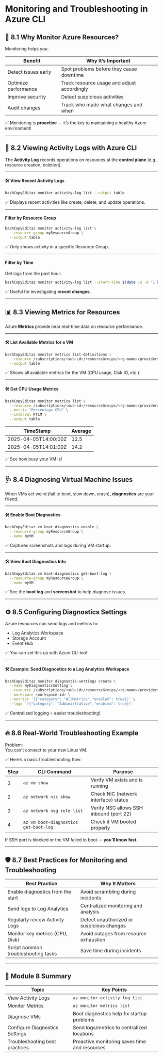 # Monitoring and Troubleshooting in Azure CLI

## 📖 8.1 Why Monitor Azure Resources?

Monitoring helps you:

| Benefit              | Why It’s Important                          |
| -------------------- | ------------------------------------------- |
| Detect issues early  | Spot problems before they cause downtime    |
| Optimize performance | Track resource usage and adjust accordingly |
| Improve security     | Detect suspicious activities                |
| Audit changes        | Track who made what changes and when        |

✅ Monitoring is **proactive** — it’s the key to maintaining a healthy Azure environment!

***

## 📜 8.2 Viewing Activity Logs with Azure CLI

The **Activity Log** records operations on resources at the **control plane** (e.g., resource creation, deletion).

***

#### 🛠️ View Recent Activity Logs

```bash
bashCopyEditaz monitor activity-log list --output table
```

✅ Displays recent activities like create, delete, and update operations.

***

#### Filter by Resource Group

```bash
bashCopyEditaz monitor activity-log list \
  --resource-group myResourceGroup \
  --output table
```

✅ Only shows activity in a specific Resource Group.

***

#### Filter by Time

Get logs from the past hour:

```bash
bashCopyEditaz monitor activity-log list --start-time $(date -u -d '1 hour ago' +%Y-%m-%dT%H:%M:%SZ) --output table
```

✅ Useful for investigating **recent changes**.

***

## 📊 8.3 Viewing Metrics for Resources

Azure **Metrics** provide near real-time data on resource performance.

***

#### 🛠️ List Available Metrics for a VM

```bash
bashCopyEditaz monitor metrics list-definitions \
  --resource /subscriptions/<sub-id>/resourceGroups/<rg-name>/providers/Microsoft.Compute/virtualMachines/<vm-name> \
  --output table
```

✅ Shows all available metrics for the VM (CPU usage, Disk IO, etc.).

***

#### 🛠️ Get CPU Usage Metrics

```bash
bashCopyEditaz monitor metrics list \
  --resource /subscriptions/<sub-id>/resourceGroups/<rg-name>/providers/Microsoft.Compute/virtualMachines/<vm-name> \
  --metric "Percentage CPU" \
  --interval PT1M \
  --output table
```

| TimeStamp            | Average |
| -------------------- | ------- |
| 2025-04-05T14:00:00Z | 12.5    |
| 2025-04-05T14:01:00Z | 14.2    |

✅ See how busy your VM is!

***

## 🩺 8.4 Diagnosing Virtual Machine Issues

When VMs act weird (fail to boot, slow down, crash), **diagnostics** are your friend.

***

#### 🛠️ Enable Boot Diagnostics

```bash
bashCopyEditaz vm boot-diagnostics enable \
  --resource-group myResourceGroup \
  --name myVM
```

✅ Captures screenshots and logs during VM startup.

***

#### 🛠️ View Boot Diagnostics Info

```bash
bashCopyEditaz vm boot-diagnostics get-boot-log \
  --resource-group myResourceGroup \
  --name myVM
```

✅ See the **boot log** and **screenshot** to help diagnose issues.

***

## ⚙️ 8.5 Configuring Diagnostics Settings

Azure resources can send logs and metrics to:

* Log Analytics Workspace
* Storage Account
* Event Hub

✅ You can set this up with Azure CLI too!

***

#### 🛠️ Example: Send Diagnostics to a Log Analytics Workspace

```bash
bashCopyEditaz monitor diagnostic-settings create \
  --name myDiagnosticsSetting \
  --resource /subscriptions/<sub-id>/resourceGroups/<rg-name>/providers/Microsoft.Compute/virtualMachines/<vm-name> \
  --workspace <workspace-id> \
  --metrics '[{"category": "AllMetrics","enabled": true}]' \
  --logs '[{"category": "Administrative","enabled": true}]'
```

✅ Centralized logging = easier troubleshooting!

***

## 🔥 8.6 Real-World Troubleshooting Example

Problem:\
You can't connect to your new Linux VM.

✅ Here’s a basic troubleshooting flow:

| Step | CLI Command                           | Purpose                                 |
| ---- | ------------------------------------- | --------------------------------------- |
| 1    | `az vm show`                          | Verify VM exists and is running         |
| 2    | `az network nic show`                 | Check NIC (network interface) status    |
| 3    | `az network nsg rule list`            | Verify NSG allows SSH inbound (port 22) |
| 4    | `az vm boot-diagnostics get-boot-log` | Check if VM booted properly             |

If SSH port is blocked or the VM failed to boot — **you’ll know fast**.

***

## 🛡️ 8.7 Best Practices for Monitoring and Troubleshooting

| Best Practice                       | Why It Matters                            |
| ----------------------------------- | ----------------------------------------- |
| Enable diagnostics from the start   | Avoid scrambling during incidents         |
| Send logs to Log Analytics          | Centralized monitoring and analysis       |
| Regularly review Activity Logs      | Detect unauthorized or suspicious changes |
| Monitor key metrics (CPU, Disk)     | Avoid outages from resource exhaustion    |
| Script common troubleshooting tasks | Save time during incidents                |

***

## 📝 Module 8 Summary

| Topic                          | Key Points                                    |
| ------------------------------ | --------------------------------------------- |
| View Activity Logs             | `az monitor activity-log list`                |
| Monitor Metrics                | `az monitor metrics list`                     |
| Diagnose VMs                   | Boot diagnostics help fix startup problems    |
| Configure Diagnostics Settings | Send logs/metrics to centralized locations    |
| Troubleshooting best practices | Proactive monitoring saves time and resources |

